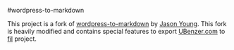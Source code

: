 #wordpress-to-markdown

This project is a fork of [wordpress-to-markdown](https://github.com/ytechie/wordpress-to-markdown)
by [Jason Young](ytechie.com). This fork is heavily modified and contains special features to export
[UBenzer.com](http://www.ubenzer.com) to [fil](https://github.com/ubenzer/fil) project.

